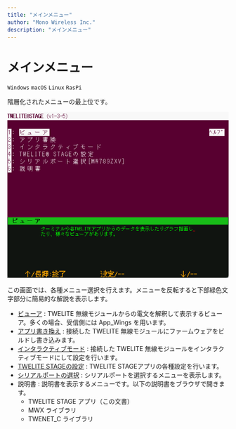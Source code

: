 ```yaml
---
title: "メインメニュー"
author: "Mono Wireless Inc."
description: "メインメニュー"
---
```

# メインメニュー

`Windows` `macOS` `Linux` `RasPi`

階層化されたメニューの最上位です。

![画面例](../../../.gitbook/assets/img_rootmenu-1.png)

この画面では、各種メニュー選択を行えます。メニューを反転すると下部緑色文字部分に簡易的な解説を表示します。

* [ビューア](viewer/README.md) : TWELITE 無線モジュールからの電文を解釈して表示するビューア。多くの場合、受信側には App_Wings を用います。
* [アプリ書き換え](firm_prog/README.md) : 接続した TWELITE 無線モジュールにファームウェアをビルドし書き込みます。
* [インタラクティブモード](interactive.md) : 接続した TWELITE 無線モジュールをインタラクティブモードにして設定を行います。
* [TWELITE STAGEの設定](settings.md) : TWELITE STAGEアプリの各種設定を行います。
* [シリアルポートの選択](select_serial_port.md) : シリアルポートを選択するメニューを表示します。
* 説明書 : 説明書を表示するメニューです。以下の説明書をブラウザで開きます。
    * TWELITE STAGE アプリ（この文書）
    * MWX ライブラリ
    * TWENET_C ライブラリ
